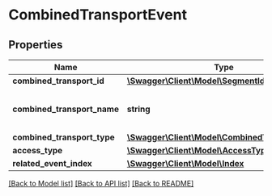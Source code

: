 # CombinedTransportEvent

## Properties
Name | Type | Description | Notes
------------ | ------------- | ------------- | -------------
**combined_transport_id** | [**\Swagger\Client\Model\SegmentId**](SegmentId.md) |  | [optional] 
**combined_transport_name** | **string** | The name of the combined transport. | [optional] 
**combined_transport_type** | [**\Swagger\Client\Model\CombinedTransportType**](CombinedTransportType.md) |  | [optional] 
**access_type** | [**\Swagger\Client\Model\AccessType**](AccessType.md) |  | [optional] 
**related_event_index** | [**\Swagger\Client\Model\Index**](Index.md) |  | [optional] 

[[Back to Model list]](../../README.md#documentation-for-models) [[Back to API list]](../../README.md#documentation-for-api-endpoints) [[Back to README]](../../README.md)

